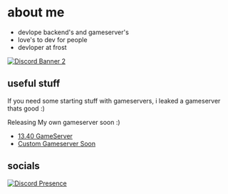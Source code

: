 # about me

- devlope backend's and gameserver's
- love's to dev for people
- devloper at frost
  
[![Discord Banner 2](https://discordapp.com/api/guilds/1079224602582069399/widget.png?style=shield)](https://discord.gg/frostfn)

## useful stuff
If you need some starting stuff with gameservers, i leaked a gameserver thats good :)

Releasing My own gameserver soon :)


- [13.40 GameServer](https://github.com/IcySilent/Volcano-13.40)
- [Custom Gameserver Soon]()


## socials 

[![Discord Presence](https://lanyard.cnrad.dev/api/1211351621951299658?idleMessage=i%20appear%20idle%20alot)](https://discord.com/users/1211351621951299658)

